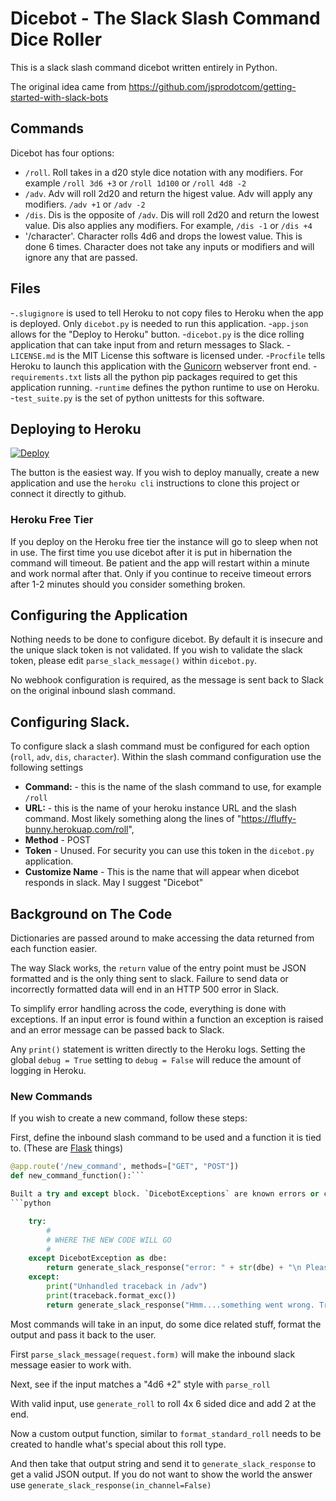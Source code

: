 # Dicebot - The Slack Slash Command Dice Roller
This is a slack slash command dicebot written entirely in Python.

The original idea came from https://github.com/jsprodotcom/getting-started-with-slack-bots

## Commands
Dicebot has four options:
 - `/roll`. Roll takes in a d20 style dice notation with any modifiers. For example `/roll 3d6 +3` or `/roll 1d100` or `/roll 4d8 -2`
 - `/adv`. Adv will roll 2d20 and return the higest value. Adv will apply any modifiers. `/adv +1` or `/adv -2`
 - `/dis`. Dis is the opposite of `/adv`. Dis will roll 2d20 and return the lowest value. Dis also applies any modifiers. For example, `/dis -1` or `/dis +4`
 - '/character'. Character rolls 4d6 and drops the lowest value. This is done 6 times. Character does not take any inputs or modifiers and will ignore any that are passed.

## Files
-`.slugignore` is used to tell Heroku to not copy files to Heroku when the app is deployed. Only `dicebot.py` is needed to run this application.
-`app.json` allows for the "Deploy to Heroku" button.
-`dicebot.py` is the dice rolling application that can take input from and return messages to Slack.
-`LICENSE.md` is the MIT License this software is licensed under.
-`Procfile` tells Heroku to launch this application with the [Gunicorn](http://gunicorn.org/) webserver front end.
-`requirements.txt` lists all the python pip packages required to get this application running.
-`runtime` defines the python runtime to use on Heroku.
-`test_suite.py` is the set of python unittests for this software.

## Deploying to Heroku
[![Deploy](https://www.herokucdn.com/deploy/button.svg)](https://heroku.com/deploy?template=https://github.com/plumbis/python-slack-dicebot)

The button is the easiest way. If you wish to deploy manually, create a new application and use the `heroku cli` instructions to clone this project or connect it directly to github.

### Heroku Free Tier
If you deploy on the Heroku free tier the instance will go to sleep when not in use. The first time you use dicebot after it is put in hibernation the command will timeout. Be patient and the app will restart within a minute and work normal after that. Only if you continue to receive timeout errors after 1-2 minutes should you consider something broken.

## Configuring the Application
Nothing needs to be done to configure dicebot. By default it is insecure and the unique slack token is not validated. If you wish to validate the slack token, please edit `parse_slack_message()` within `dicebot.py`.

No webhook configuration is required, as the message is sent back to Slack on the original inbound slash command.

## Configuring Slack.
To configure slack a slash command must be configured for each option (`roll`, `adv`, `dis`, `character`). Within the slash command configuration use the following settings
- **Command:** - this is the name of the slash command to use, for example `/roll`
- **URL:** - this is the name of your heroku instance URL and the slash command. Most likely something along the lines of "https://fluffy-bunny.herokuap.com/roll",
- **Method** - POST
- **Token** - Unused. For security you can use this token in the `dicebot.py` application.
- **Customize Name** - This is the name that will appear when dicebot responds in slack. May I suggest "Dicebot"

## Background on The Code
Dictionaries are passed around to make accessing the data returned from each function easier.

The way Slack works, the `return` value of the entry point must be JSON formatted and is the only thing sent to slack. Failure to send data or incorrectly formatted data will end in an HTTP 500 error in Slack.

To simplify error handling across the code, everything is done with exceptions. If an input error is found within a function an exception is raised and an error message can be passed back to Slack.

Any `print()` statement is written directly to the Heroku logs. Setting the global `debug = True` setting to `debug = False` will reduce the amount of logging in Heroku.

### New Commands
If you wish to create a new command, follow these steps:

First, define the inbound slash command to be used and a function it is tied to. (These are [Flask](flask.pocoo.org) things)
```python
@app.route('/new_command', methods=["GET", "POST"])
def new_command_function():```

Built a try and except block. `DicebotExceptions` are known errors or conditions. The `except` case is for unexpected failures.
```python

    try:
        #
        # WHERE THE NEW CODE WILL GO
        #
    except DicebotException as dbe:
        return generate_slack_response("error: " + str(dbe) + "\n Please use /adv (+/-)<num>", in_channel=False)
    except:
        print("Unhandled traceback in /adv")
        print(traceback.format_exc())
        return generate_slack_response("Hmm....something went wrong. Try again?", in_channel=False)
```

Most commands will take in an input, do some dice related stuff, format the output and pass it back to the user.

First `parse_slack_message(request.form)` will make the inbound slack message easier to work with.

Next, see if the input matches a "4d6 +2" style with `parse_roll`

With valid input, use `generate_roll` to roll 4x 6 sided dice and add 2 at the end.

Now a custom output function, similar to `format_standard_roll` needs to be created to handle what's special about this roll type.

And then take that output string and send it to `generate_slack_response` to get a valid JSON output. If you do not want to show the world the answer use `generate_slack_response(in_channel=False)`
